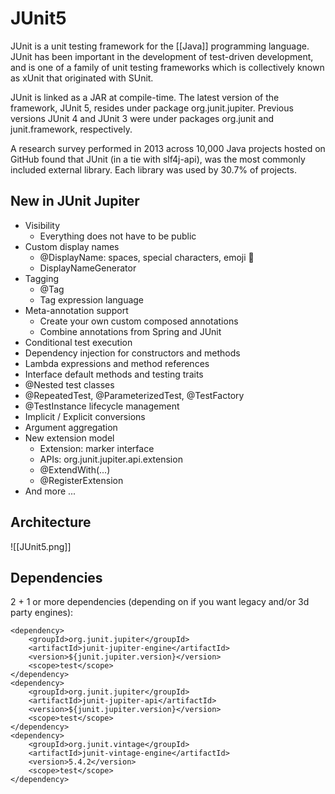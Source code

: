 # JUnit5
JUnit is a unit testing framework for the [[Java]] programming language. JUnit has been important in the development of test-driven development, and is one of a family of unit testing frameworks which is collectively known as xUnit that originated with SUnit.

JUnit is linked as a JAR at compile-time. The latest version of the framework, JUnit 5, resides under package org.junit.jupiter. Previous versions JUnit 4 and JUnit 3 were under packages org.junit and junit.framework, respectively.

A research survey performed in 2013 across 10,000 Java projects hosted on GitHub found that JUnit (in a tie with slf4j-api), was the most commonly included external library. Each library was used by 30.7% of projects.

## New in JUnit Jupiter
-   Visibility
    -   Everything does not have to be public
-   Custom display names
    -   @DisplayName: spaces, special characters, emoji 👻
    -   DisplayNameGenerator
-   Tagging
    -   @Tag
    -   Tag expression language
-   Meta-annotation support
    -   Create your own custom composed annotations
    -   Combine annotations from Spring and JUnit
-   Conditional test execution
-   Dependency injection for constructors and methods
-   Lambda expressions and method references
-   Interface default methods and testing traits
-   @Nested test classes
-   @RepeatedTest, @ParameterizedTest, @TestFactory
-   @TestInstance lifecycle management
-   Implicit / Explicit conversions
-   Argument aggregation
-   New extension model
    -   Extension: marker interface
    -   APIs: org.junit.jupiter.api.extension
    -   @ExtendWith(...)
    -   @RegisterExtension
-   And more ...

## Architecture
![[JUnit5.png]]

## Dependencies
2 + 1 or more dependencies (depending on if you want legacy and/or 3d party engines):

```
<dependency>
    <groupId>org.junit.jupiter</groupId>
    <artifactId>junit-jupiter-engine</artifactId>
    <version>${junit.jupiter.version}</version>
    <scope>test</scope>
</dependency>
<dependency>
    <groupId>org.junit.jupiter</groupId>
    <artifactId>junit-jupiter-api</artifactId>
    <version>${junit.jupiter.version}</version>
    <scope>test</scope>
</dependency>
<dependency>
    <groupId>org.junit.vintage</groupId>
    <artifactId>junit-vintage-engine</artifactId>
    <version>5.4.2</version>
    <scope>test</scope>
</dependency>
```